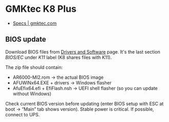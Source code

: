 # GMKtec K8 Plus

- [Specs | gmktec.com](https://www.gmktec.com/products/amd-ryzen-7-8845hs-mini-pc-nucbox-k8-plus)

## BIOS update

Download BIOS files from [Drivers and Software](https://www.gmktec.com/pages/drivers-and-software) page. It's the last
section *BIOS/EC* under *K11* label (K8 shares files with K11).

The zip file should contain:

- AR6000-MI2.rom → the actual BIOS image
- AFUWINx64.EXE + drivers → Windows flasher
- AfuEfix64.efi + EfiFlash.nsh → UEFI shell flasher (so you can update without Windows)

Check current BIOS version before updating (enter BIOS setup with ESC at boot → “Main” tab shows version).
Stable power is critical. If possible, connect to UPS.
